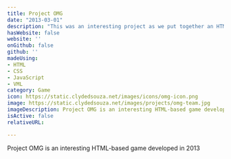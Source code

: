 ```yaml
---
title: Project OMG
date: "2013-03-01"
description: "This was an interesting project as we put together an HTML-based game for our multimedia project. My primary responsibilities included conceptualising the game, creating graphics and developing the game. We used HTML, CSS, JavaScript and VML to develop this game. (In picture: Team members Sagar Lone and Biswajit Mishra and myself). Game can be viewed on request as it is not available online."
hasWebsite: false
website: ''
onGithub: false
github: ''
madeUsing:
- HTML
- CSS
- JavaScript
- VML
category: Game
icon: https://static.clydedsouza.net/images/icons/omg-icon.png
image: https://static.clydedsouza.net/images/projects/omg-team.jpg
imageDescription: Project OMG is an interesting HTML-based game developed in 2013
isActive: false
relativeURL: 

---
```


Project OMG is an interesting HTML-based game developed in 2013

